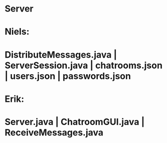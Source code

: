 # Server
# Niels:
# DistributeMessages.java | ServerSession.java | chatrooms.json | users.json | passwords.json
# Erik:
# Server.java | ChatroomGUI.java | ReceiveMessages.java

